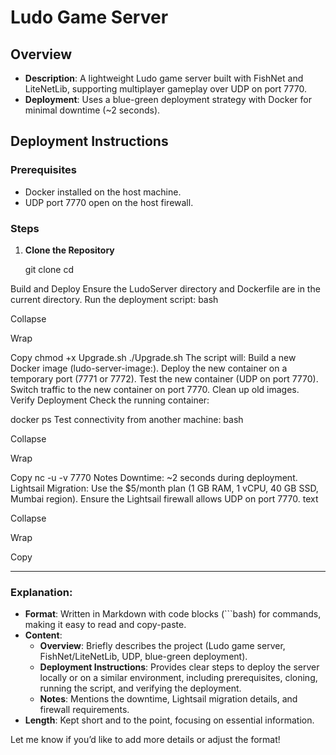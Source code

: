 # Ludo Game Server

## Overview
- **Description**: A lightweight Ludo game server built with FishNet and LiteNetLib, supporting multiplayer gameplay over UDP on port 7770.
- **Deployment**: Uses a blue-green deployment strategy with Docker for minimal downtime (~2 seconds).

## Deployment Instructions

### Prerequisites
- Docker installed on the host machine.
- UDP port 7770 open on the host firewall.

### Steps
1. **Clone the Repository**
  
   git clone <repository-url>
   cd <repository-directory>

Build and Deploy
Ensure the LudoServer directory and Dockerfile are in the current directory.
Run the deployment script:
bash

Collapse

Wrap

Copy
chmod +x Upgrade.sh
./Upgrade.sh
The script will:
Build a new Docker image (ludo-server-image:<timestamp>).
Deploy the new container on a temporary port (7771 or 7772).
Test the new container (UDP on port 7770).
Switch traffic to the new container on port 7770.
Clean up old images.
Verify Deployment
Check the running container:

docker ps
Test connectivity from another machine:
bash

Collapse

Wrap

Copy
nc -u -v <server-ip> 7770
Notes
Downtime: ~2 seconds during deployment.
Lightsail Migration: Use the $5/month plan (1 GB RAM, 1 vCPU, 40 GB SSD, Mumbai region). Ensure the Lightsail firewall allows UDP on port 7770.
text

Collapse

Wrap

Copy

---

### Explanation:
- **Format**: Written in Markdown with code blocks (```bash) for commands, making it easy to read and copy-paste.
- **Content**:
  - **Overview**: Briefly describes the project (Ludo game server, FishNet/LiteNetLib, UDP, blue-green deployment).
  - **Deployment Instructions**: Provides clear steps to deploy the server locally or on a similar environment, including prerequisites, cloning, running the script, and verifying the deployment.
  - **Notes**: Mentions the downtime, Lightsail migration details, and firewall requirements.
- **Length**: Kept short and to the point, focusing on essential information.

Let me know if you’d like to add more details or adjust the format!